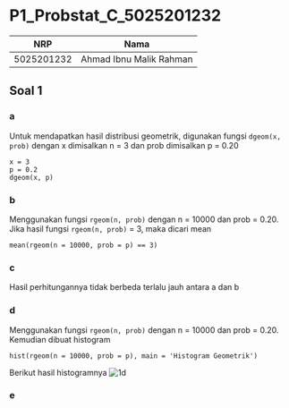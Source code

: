 # P1_Probstat_C_5025201232
|NRP|Nama|
|--------------|--------------|
|5025201232|Ahmad Ibnu Malik Rahman|

## Soal 1
### a
Untuk mendapatkan hasil distribusi geometrik, digunakan fungsi `dgeom(x, prob)` dengan x dimisalkan n = 3 dan prob dimisalkan p = 0.20 
```
x = 3
p = 0.2
dgeom(x, p)
```
### b
Menggunakan fungsi `rgeom(n, prob)` dengan n = 10000 dan prob = 0.20. Jika hasil fungsi `rgeom(n, prob)` = 3, maka dicari mean
```
mean(rgeom(n = 10000, prob = p) == 3)
```
### c
Hasil perhitungannya tidak berbeda terlalu jauh antara a dan b

### d
Menggunakan fungsi `rgeom(n, prob)` dengan n = 10000 dan prob = 0.20. Kemudian dibuat histogram
```
hist(rgeom(n = 10000, prob = p), main = 'Histogram Geometrik')
```
Berikut hasil histogramnya
![1d](https://user-images.githubusercontent.com/81419886/162626261-b6b8bf4b-b0cc-4966-8082-58cd3cb93fbd.png)

### e
